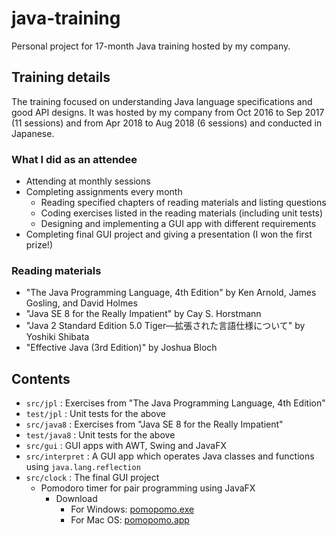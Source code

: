 # java-training

Personal project for 17-month Java training hosted by my company.

## Training details

The training focused on understanding Java language specifications and good API designs. It was hosted by my company from Oct 2016 to Sep 2017 (11 sessions) and from Apr 2018 to Aug 2018 (6 sessions) and conducted in Japanese.

### What I did as an attendee
* Attending at monthly sessions
* Completing assignments every month
  * Reading specified chapters of reading materials and listing questions
  * Coding exercises listed in the reading materials (including unit tests)
  * Designing and implementing a GUI app with different requirements
* Completing final GUI project and giving a presentation (I won the first prize!)

### Reading materials
  * "The Java Programming Language, 4th Edition" by Ken Arnold, James Gosling, and David Holmes
  * "Java SE 8 for the Really Impatient" by Cay S. Horstmann
  * "Java 2 Standard Edition 5.0 Tiger―拡張された言語仕様について" by Yoshiki Shibata
  * "Effective Java (3rd Edition)" by Joshua Bloch

## Contents

* `src/jpl` : Exercises from "The Java Programming Language, 4th Edition"
* `test/jpl` : Unit tests for the above
* `src/java8` : Exercises from "Java SE 8 for the Really Impatient"
* `test/java8` : Unit tests for the above
* `src/gui` : GUI apps with AWT, Swing and JavaFX
* `src/interpret` : A GUI app which operates Java classes and functions using `java.lang.reflection`
* `src/clock` : The final GUI project
  * Pomodoro timer for pair programming using JavaFX
    * Download
      * For Windows: [pomopomo.exe](https://github.com/YukiThornton/java-training/raw/master/src/clock/pomopomo.exe)
      * For Mac OS:  [pomopomo.app](https://github.com/YukiThornton/java-training/raw/master/src/clock/pomopomo.app)
